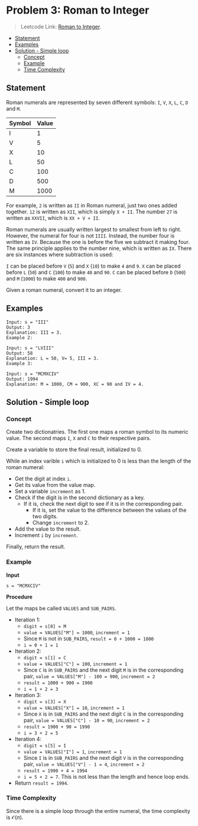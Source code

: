 # <!-- omit in toc --> Problem 3: Roman to Integer

> Leetcode Link: [Roman to Integer](https://leetcode.com/problems/roman-to-integer/).

- [Statement](#statement)
- [Examples](#examples)
- [Solution - Simple loop](#solution---simple-loop)
  - [Concept](#concept)
  - [Example](#example)
  - [Time Complexity](#time-complexity)

## Statement

Roman numerals are represented by seven different symbols: `I`, `V`, `X`, `L`, `C`, `D` and `M`.

| Symbol | Value |
|---|---|
| I | 1 |
| V | 5 |
| X | 10 |
| L | 50 |
| C | 100 |
| D | 500 |
| M | 1000 |

For example, `2` is written as `II` in Roman numeral, just two ones added together. `12` is written as `XII`, which is simply `X + II`. The number `27` is written as `XXVII`, which is `XX + V + II`.

Roman numerals are usually written largest to smallest from left to right. However, the numeral for four is not `IIII`. Instead, the number four is written as `IV`. Because the one is before the five we subtract it making four. The same principle applies to the number nine, which is written as `IX`. There are six instances where subtraction is used:

`I` can be placed before `V` (`5`) and `X` (`10`) to make `4` and `9`.
`X` can be placed before `L` (`50`) and `C` (`100`) to make `40` and `90`.
`C` can be placed before `D` (`500`) and `M` (`1000`) to make `400` and `900`.

Given a roman numeral, convert it to an integer.

## Examples

```block
Input: s = "III"
Output: 3
Explanation: III = 3.
Example 2:
```

```block
Input: s = "LVIII"
Output: 58
Explanation: L = 50, V= 5, III = 3.
Example 3:
```

```block
Input: s = "MCMXCIV"
Output: 1994
Explanation: M = 1000, CM = 900, XC = 90 and IV = 4.
```

## Solution - Simple loop

### Concept

Create two dictionatries. The first one maps a roman symbol to its numeric value. The second maps `I`, `X` and `C` to their respective pairs.

Create a variable to store the final result, initialized to $0$.

While an index varible `i` which is initialized to $0$ is less than the length of the roman numeral:

- Get the digit at index `i`.
- Get its value from the value map.
- Set a variable `increment` as 1.
- Check if the digit is in the second dictionary as a key.
  - If it is, check the next digit to see if it is in the corresponding pair.
    - If it is, set the value to the difference between the values of the two digits.
    - Change `increment` to 2.
- Add the value to the result.
- Increment `i` by `increment`.

Finally, return the result.

### Example

**Input**

```block
s = "MCMXCIV"
```

**Procedure**

Let the maps be called `VALUES` and `SUB_PAIRS`.

- Iteration 1:
  - `digit = s[0] = M`
  - `value = VALUES["M"] = 1000`, `increment = 1`
  - Since `M` is not in `SUB_PAIRS`, `result = 0 + 1000 = 1000`
  - `i = 0 + 1 = 1`
- Iteration 2:
  - `digit = s[1] = C`
  - `value = VALUES["C"] = 100`, `increment = 1`
  - Since `C` is in `SUB_PAIRS` and the next digit `M` is in the corresponding pair, `value = VALUES["M"] - 100 = 900`, `increment = 2`
  - `result = 1000 + 900 = 1900`
  - `i = 1 + 2 = 3`
- Iteration 3:
  - `digit = s[3] = X`
  - `value = VALUES["X"] = 10`, `increment = 1`
  - Since `X` is in `SUB_PAIRS` and the next digit `C` is in the corresponding pair, `value = VALUES["C"] - 10 = 90`, `increment = 2`
  - `result = 1900 + 90 = 1990`
  - `i = 3 + 2 = 5`
- Iteration 4:
  - `digit = s[5] = I`
  - `value = VALUES["I"] = 1`, `increment = 1`
  - Since `I` is in `SUB_PAIRS` and the next digit `V` is in the corresponding pair, `value = VALUES["V"] - 1 = 4`, `increment = 2`
  - `result = 1990 + 4 = 1994`
  - `i = 5 + 2 = 7`. This is not less than the length and hence loop ends.
- Return `result = 1994`.

### Time Complexity

Since there is a simple loop through the entire numeral, the time complexity is $\mathcal{O}(n)$.
